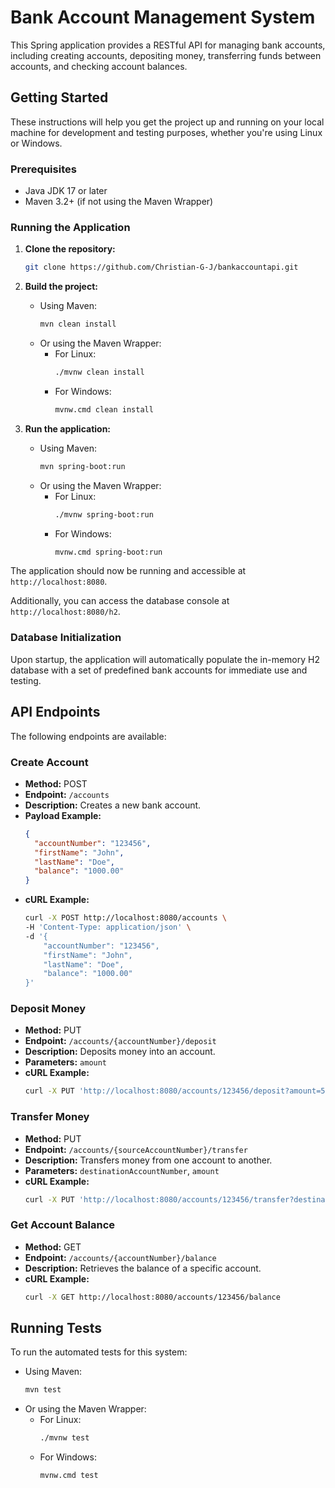 # Bank Account Management System

This Spring application provides a RESTful API for managing bank accounts, including creating accounts, depositing money, transferring funds between accounts, and checking account balances.

## Getting Started

These instructions will help you get the project up and running on your local machine for development and testing purposes, whether you're using Linux or Windows.

### Prerequisites

- Java JDK 17 or later
- Maven 3.2+ (if not using the Maven Wrapper)

### Running the Application

1. **Clone the repository:**
    ```bash
    git clone https://github.com/Christian-G-J/bankaccountapi.git
    ```

2. **Build the project:**
    - Using Maven:
        ```bash
        mvn clean install
        ```
    - Or using the Maven Wrapper:
        - For Linux:
            ```bash
            ./mvnw clean install
            ```
        - For Windows:
            ```bash
            mvnw.cmd clean install
            ```

3. **Run the application:**
    - Using Maven:
        ```bash
        mvn spring-boot:run
        ```
    - Or using the Maven Wrapper:
        - For Linux:
            ```bash
            ./mvnw spring-boot:run
            ```
        - For Windows:
            ```bash
            mvnw.cmd spring-boot:run
            ```

The application should now be running and accessible at `http://localhost:8080`.

Additionally, you can access the database console at `http://localhost:8080/h2`.

### Database Initialization

Upon startup, the application will automatically populate the in-memory H2 database with a set of predefined bank accounts for immediate use and testing.

## API Endpoints

The following endpoints are available:

### Create Account

- **Method:** POST
- **Endpoint:** `/accounts`
- **Description:** Creates a new bank account.
- **Payload Example:**
    ```json
    {
      "accountNumber": "123456",
      "firstName": "John",
      "lastName": "Doe",
      "balance": "1000.00"
    }
    ```
- **cURL Example:**
    ```bash
    curl -X POST http://localhost:8080/accounts \
    -H 'Content-Type: application/json' \
    -d '{
        "accountNumber": "123456",
        "firstName": "John",
        "lastName": "Doe",
        "balance": "1000.00"
    }'
    ```

### Deposit Money

- **Method:** PUT
- **Endpoint:** `/accounts/{accountNumber}/deposit`
- **Description:** Deposits money into an account.
- **Parameters:** `amount`
- **cURL Example:**
    ```bash
    curl -X PUT 'http://localhost:8080/accounts/123456/deposit?amount=500'
    ```

### Transfer Money

- **Method:** PUT
- **Endpoint:** `/accounts/{sourceAccountNumber}/transfer`
- **Description:** Transfers money from one account to another.
- **Parameters:** `destinationAccountNumber`, `amount`
- **cURL Example:**
    ```bash
    curl -X PUT 'http://localhost:8080/accounts/123456/transfer?destinationAccountNumber=654321&amount=200'
    ```

### Get Account Balance

- **Method:** GET
- **Endpoint:** `/accounts/{accountNumber}/balance`
- **Description:** Retrieves the balance of a specific account.
- **cURL Example:**
    ```bash
    curl -X GET http://localhost:8080/accounts/123456/balance
    ```

## Running Tests

To run the automated tests for this system:
   - Using Maven:
     ```bash
     mvn test
     ```
   - Or using the Maven Wrapper:
     - For Linux:
       ```bash
       ./mvnw test
       ```
     - For Windows:
       ```bash
       mvnw.cmd test
       ```

